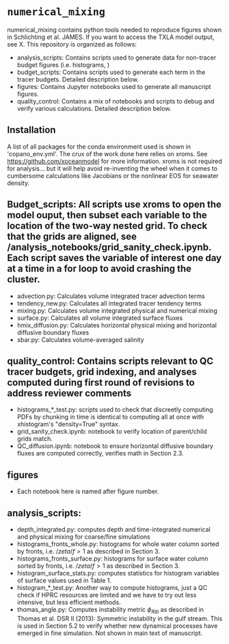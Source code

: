 # `numerical_mixing`

numerical_mixing contains python tools needed to reproduce figures shown in Schlichting et al. JAMES. If you want to access the TXLA model output, see X. This repository is organized as follows:
* analysis_scripts: Contains scripts used to generate data for non-tracer budget figures (i.e. histograms, )
* budget_scripts: Contains scripts used to generate each term in the tracer budgets. Detailed description below.
* figures: Contains Jupyter notebooks used to generate all manuscript figures.
* quality_control: Contains a mix of notebooks and scripts to debug and verify various calculations. Detailed description below.  


## Installation
A list of all packages for the conda environment used is shown in 'copano_env.yml'. The crux of the work done here relies on xroms. See https://github.com/xoceanmodel for more information. xroms is not required for analysis... but it will help avoid re-inventing the wheel when it comes to cumbersome calculations like Jacobians or the nonlinear EOS for seawater density.

## Budget_scripts: All scripts use xroms to open the model ouput, then subset each variable to the location of the two-way nested grid. To check that the grids are aligned, see /analysis_notebooks/grid_sanity_check.ipynb. Each script saves the variable of interest one day at a time in a for loop to avoid crashing the cluster.
 * advection.py: Calculates volume integrated tracer advection terms
 * tendency_new.py: Calculates all integrated tracer tendency terms
 * mixing.py: Calculates volume integrated physical and numerical mixing
 * surface.py: Calculates all volume integrated surface fluxes
 * hmix_diffusion.py: Calculates horizontal physical mixing and horizontal diffusive boundary fluxes
 * sbar.py: Calculates volume-averaged salinity


## quality_control: Contains scripts relevant to QC tracer budgets, grid indexing, and analyses computed during first round of revisions to address reviewer comments
  * histograms_*_test.py: scripts used to check that discreetly computing PDFs by chunking in time is identical to computing all at once with xhistogram's "density=True" syntax.
  * grid_sanity_check.ipynb: notebook to verify location of parent/child grids match.
  * QC_diffusion.ipynb: notebook to ensure horizontal diffusive boundary fluxes are computed correctly, verifies math in Section 2.3. 

## figures
  * Each notebook here is named after figure number.

## analysis_scripts:
  * depth_integrated.py: computes depth and time-integrated numerical and physical mixing for coarse/fine simulations
  * histograms_fronts_whole.py: histograms for whole water column sorted by fronts, i.e. $/zeta/f>1$ as described in Section 3.
  * histograms_fronts_surface.py: histograms for surface water column sorted by fronts, i.e. $/zeta/f>1$ as described in Section 3.
  * histogram_surface_stats.py: computes statistics for histogram variables of surface values used in Table 1.
  * histogram_*_test.py: Another way to compute histograms, just a QC check if HPRC resources are limited and we have to try out less intensive, but less efficient methods.
  * thomas_angle.py: Computes instability metric $\phi_{Rib}$ as described in Thomas et al. DSR II (2013): Symmetric instability in the gulf stream. This is used in Section 5.2 to verify whether new dynamical processes have emerged in fine simulation. Not shown in main text of manuscript.
